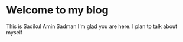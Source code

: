 # Welcome to my blog
This is Sadikul Amin Sadman
I'm glad you are here. I plan to talk about myself
